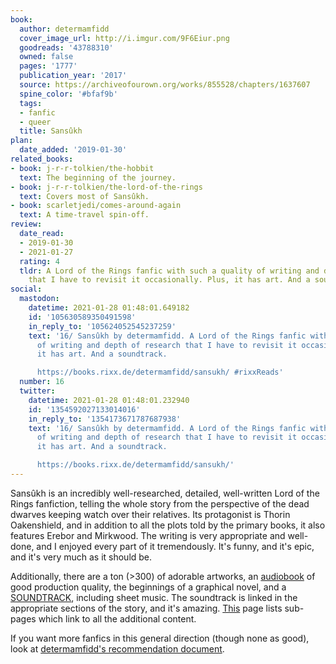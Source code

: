 ```yaml
---
book:
  author: determamfidd
  cover_image_url: http://i.imgur.com/9F6Eiur.png
  goodreads: '43788310'
  owned: false
  pages: '1777'
  publication_year: '2017'
  source: https://archiveofourown.org/works/855528/chapters/1637607
  spine_color: '#bfaf9b'
  tags:
  - fanfic
  - queer
  title: Sansûkh
plan:
  date_added: '2019-01-30'
related_books:
- book: j-r-r-tolkien/the-hobbit
  text: The beginning of the journey.
- book: j-r-r-tolkien/the-lord-of-the-rings
  text: Covers most of Sansûkh.
- book: scarletjedi/comes-around-again
  text: A time-travel spin-off.
review:
  date_read:
  - 2019-01-30
  - 2021-01-27
  rating: 4
  tldr: A Lord of the Rings fanfic with such a quality of writing and depth of research
    that I have to revisit it occasionally. Plus, it has art. And a soundtrack.
social:
  mastodon:
    datetime: 2021-01-28 01:48:01.649182
    id: '105630589350491598'
    in_reply_to: '105624052545237259'
    text: '16/ Sansûkh by determamfidd. A Lord of the Rings fanfic with such a quality
      of writing and depth of research that I have to revisit it occasionally. Plus,
      it has art. And a soundtrack.

      https://books.rixx.de/determamfidd/sansukh/ #rixxReads'
  number: 16
  twitter:
    datetime: 2021-01-28 01:48:01.232940
    id: '1354592027133014016'
    in_reply_to: '1354173671787687938'
    text: '16/ Sansûkh by determamfidd. A Lord of the Rings fanfic with such a quality
      of writing and depth of research that I have to revisit it occasionally. Plus,
      it has art. And a soundtrack.

      https://books.rixx.de/determamfidd/sansukh/'
---
```


Sansûkh is an incredibly well-researched, detailed, well-written Lord of the Rings fanfiction, telling the whole story
from the perspective of the dead dwarves keeping watch over their relatives. Its protagonist is Thorin Oakenshield, and
in addition to all the plots told by the primary books, it also features Erebor and Mirkwood. The writing is very
appropriate and well-done, and I enjoyed every part of it tremendously. It's funny, and it's epic, and it's very much as
it should be.

Additionally, there are a ton (>300) of adorable artworks, an [audiobook](https://sansukhpodfic.tumblr.com/) of good
production quality, the beginnings of a graphical novel, and a
[SOUNDTRACK](https://docs.google.com/document/d/1un_F2y82wiA12RWRI25XgUKKS60a8N2IfHcNnT6liPs/edit), including sheet
music.  The soundtrack is linked in the appropriate sections of the story, and it's amazing.
[This](https://determamfidd.tumblr.com/post/66451748399/sansukh-the-masterpost) page lists sub-pages which link to all
the additional content.

If you want more fanfics in this general direction (though none as good), look at [determamfidd's recommendation
document](https://docs.google.com/document/d/1hQmcVr7FvxT_VZt2yZBNrRKlAVidhhwmnkXNrydC52o/edit#).

